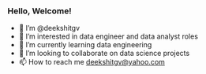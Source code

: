 ### Hello, Welcome!
 
 
- 👋 I’m @deekshitgv
- 👀 I’m interested in data engineer and data analyst roles
- 🌱 I’m currently learning data engineering
- 💞️ I’m looking to collaborate on data science projects
- 📫 How to reach me deekshitgv@yahoo.com

<!---
deekshitgv/deekshitgv is a ✨ special ✨ repository because its `README.md` (this file) appears on your GitHub profile.
You can click the Preview link to take a look at your changes.
--->
